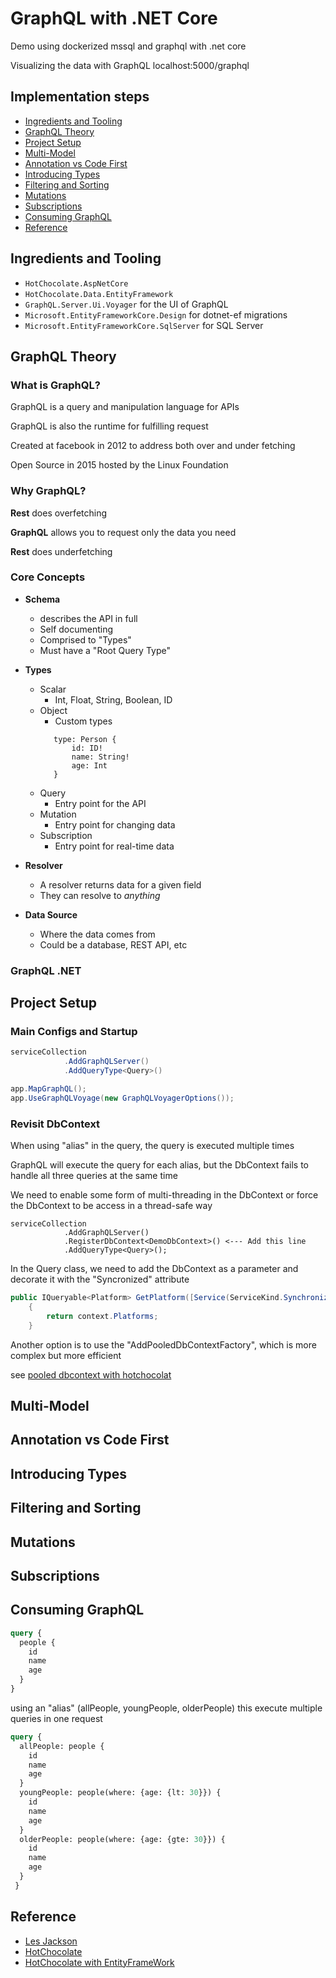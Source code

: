 # GraphQL with .NET Core

Demo using dockerized mssql and graphql with .net core

Visualizing the data with GraphQL localhost:5000/graphql

## Implementation steps

- [Ingredients and Tooling](#ingredients-and-tooling)
- [GraphQL Theory](#graphql-theory)
- [Project Setup](#project-setup)
- [Multi-Model](#multi-model)
- [Annotation vs Code First](#annotation-vs-code-first)
- [Introducing Types](#introducing-types)
- [Filtering and Sorting](#filtering-and-sorting)
- [Mutations](#mutations)
- [Subscriptions](#subscriptions)
- [Consuming GraphQL](#Consuming-GraphQL)
- [Reference](#reference)

## Ingredients and Tooling

- `HotChocolate.AspNetCore`
- `HotChocolate.Data.EntityFramework`
- `GraphQL.Server.Ui.Voyager` for the UI of GraphQL
- `Microsoft.EntityFrameworkCore.Design` for dotnet-ef migrations
- `Microsoft.EntityFrameworkCore.SqlServer` for SQL Server

## GraphQL Theory

### What is GraphQL?

GraphQL is a query and manipulation language for APIs

GraphQL is also the runtime for fulfilling request

Created at facebook in 2012 to address both over and under fetching

Open Source in 2015 hosted by the Linux Foundation

### Why GraphQL?

**Rest** does overfetching

**GraphQL** allows you to request only the data you need

**Rest** does underfetching

### Core Concepts

- **Schema**
    - describes the API in full
    - Self documenting
    - Comprised to "Types"
    - Must have a "Root Query Type"
- **Types**
    - Scalar
        - Int, Float, String, Boolean, ID
    - Object
        - Custom types
         ```
            type: Person {
                id: ID!
                name: String!
                age: Int
            }
    - Query
        - Entry point for the API
    - Mutation
        - Entry point for changing data
    - Subscription
        - Entry point for real-time data

- **Resolver**
    - A resolver returns data for a given field
    - They can resolve to _anything_

- **Data Source**
    - Where the data comes from
    - Could be a database, REST API, etc

### GraphQL .NET

## Project Setup

### Main Configs and Startup

```csharp
serviceCollection
            .AddGraphQLServer()
            .AddQueryType<Query>()
```

```csharp
app.MapGraphQL();
app.UseGraphQLVoyage(new GraphQLVoyagerOptions());
```

### Revisit DbContext

When using "alias" in the query, the query is executed multiple times

GraphQL will execute the query for each alias, but the DbContext fails to handle all three queries at the same time

We need to enable some form of multi-threading in the DbContext or force the DbContext to be access in a thread-safe way

```
serviceCollection
            .AddGraphQLServer()
            .RegisterDbContext<DemoDbContext>() <--- Add this line
            .AddQueryType<Query>();
```

In the Query class, we need to add the DbContext as a parameter and decorate it with the "Syncronized" attribute

```csharp
public IQueryable<Platform> GetPlatform([Service(ServiceKind.Synchronized)] DemoDbContext context)
    {
        return context.Platforms;
    }
```

Another option is to use the "AddPooledDbContextFactory", which is more complex but more efficient 

see [pooled dbcontext with hotchocolat](https://chillicream.com/docs/hotchocolate/v13/integrations/entity-framework#dbcontextkindpooled)


## Multi-Model

## Annotation vs Code First

## Introducing Types

## Filtering and Sorting

## Mutations

## Subscriptions

## Consuming GraphQL

```graphql
query {
  people {
    id
    name
    age
  }
}
```

using an "alias" (allPeople, youngPeople, olderPeople)
this execute multiple queries in one request

```graphql
query {
  allPeople: people {
    id
    name
    age
  }
  youngPeople: people(where: {age: {lt: 30}}) {
    id
    name
    age
  }
  olderPeople: people(where: {age: {gte: 30}}) {
    id
    name
    age
  }
 }
```

## Reference

- [Les Jackson](https://www.youtube.com/watch?v=HuN94qNwQmM&ab_channel=LesJackson)
- [HotChocolate](https://chillicream.com/docs/hotchocolate/getting-started)
- [HotChocolate with EntityFrameWork](https://chillicream.com/docs/hotchocolate/v13/integrations/entity-framework)